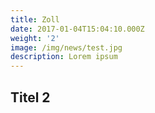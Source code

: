 ```yaml
---
title: Zoll
date: 2017-01-04T15:04:10.000Z
weight: '2'
image: /img/news/test.jpg
description: Lorem ipsum
---
```


## Titel 2
